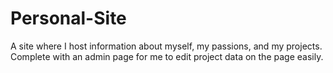 # Personal-Site

A site where I host information about myself, my passions, and my projects. Complete with an admin page for me to edit project data on the page easily.
